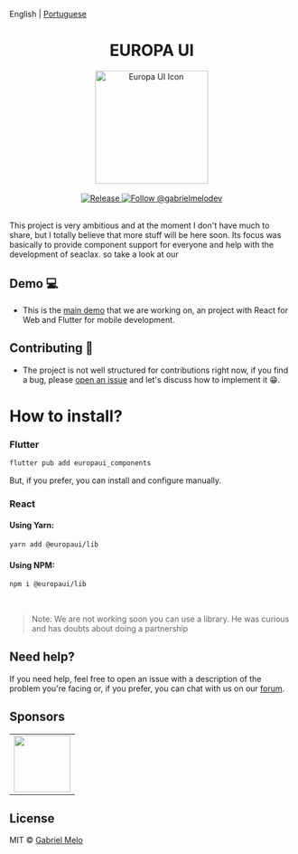 English | [Portuguese](README_ptbr.md)

<div align="center">
  <h1>EUROPA UI</h1>
  <img src="https://github.com/europaui.png" alt="Europa UI Icon" width="200">
  <br>
  <br>
  <a href="https://github.com/europaui/europa-ui/tree/main/.github/workflows">
    <img src="https://github.com/europaui/europa-ui/actions/workflows/release.yml/badge.svg" alt="Release">
  </a>
   <a href="https://twitter.com/intent/follow?screen_name=gabrielmelodev">
    <img src="https://img.shields.io/twitter/follow/gabrielmelodev.svg?label=Follow%20@gabrielmelodev" alt="Follow @gabrielmelodev" />
  </a>
  <br>
  <br>
</div>

This project is very ambitious and at the moment I don't have much to share, but I totally believe that more stuff will be here soon. Its focus was basically to provide component support for everyone and help with the development of seaclax. so take a look at our


## Demo 💻
- This is the [main demo](https://github.com/europaui/europa-ui/tree/main/examples/demo) that we are working on, an project with React for Web and Flutter for mobile development.


## Contributing 🚀
- The project is not well structured for contributions right now, if you find a bug, please [open an issue](https://github.com/europaui/europa-ui/issues) and let's discuss how to implement it 😁.

# How to install?

### Flutter

```bash
flutter pub add europaui_components
```
But, if you prefer, you can install and configure manually.

### React

#### Using Yarn:

```bash
yarn add @europaui/lib
```

#### Using NPM:

```bash
npm i @europaui/lib
```
<br/>

> Note: We are not working soon you can use a library.
> He was curious and has doubts about doing a partnership

## Need help?

If you need help, feel free to open an issue with a description of the problem
you're facing or, if you prefer, you can chat with us on our
[forum](https://github.com/europaui/europa-ui/discussions).

## Sponsors

<table>
  <tr>
    <td>
      <a aria-label="Rocketseat" href="https://seaclax.com.br?utm_source=europaui&utm_medium=sponsorship&utm_campaign=europaui_sponsorship">
        <img alt="" src="https://seaclax.com/seaclaxblue.svg"   width="100px">
      </a>
    </td>
  </tr>
</table>

## License

MIT © [Gabriel Melo](https://github.com/gabrielhmelo)


